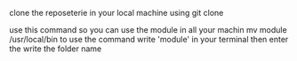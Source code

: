 clone the reposeterie in your local machine using git clone 


use this command so you can use the module in all your machin 
mv module /usr/local/bin
to use the command write 'module' in your terminal then enter the write the folder name
